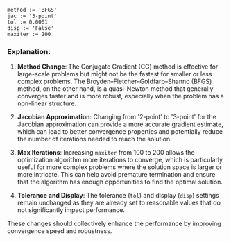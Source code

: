```plaintext
method := 'BFGS'
jac := '3-point'
tol := 0.0001
disp := 'False'
maxiter := 200
```

### Explanation:
1. **Method Change**: The Conjugate Gradient (CG) method is effective for large-scale problems but might not be the fastest for smaller or less complex problems. The Broyden–Fletcher–Goldfarb–Shanno (BFGS) method, on the other hand, is a quasi-Newton method that generally converges faster and is more robust, especially when the problem has a non-linear structure.

2. **Jacobian Approximation**: Changing from '2-point' to '3-point' for the Jacobian approximation can provide a more accurate gradient estimate, which can lead to better convergence properties and potentially reduce the number of iterations needed to reach the solution.

3. **Max Iterations**: Increasing `maxiter` from 100 to 200 allows the optimization algorithm more iterations to converge, which is particularly useful for more complex problems where the solution space is larger or more intricate. This can help avoid premature termination and ensure that the algorithm has enough opportunities to find the optimal solution.

4. **Tolerance and Display**: The tolerance (`tol`) and display (`disp`) settings remain unchanged as they are already set to reasonable values that do not significantly impact performance.

These changes should collectively enhance the performance by improving convergence speed and robustness.